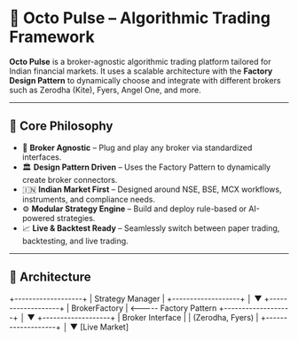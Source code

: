 # 🐙  Octo Pulse – Algorithmic Trading Framework

**Octo Pulse** is a broker-agnostic algorithmic trading platform tailored for Indian financial markets. It uses a scalable architecture with the **Factory Design Pattern** to dynamically choose and integrate with different brokers such as Zerodha (Kite), Fyers, Angel One, and more.

---

## 🧠 Core Philosophy

- 🔁 **Broker Agnostic** – Plug and play any broker via standardized interfaces.
- 🏛️ **Design Pattern Driven** – Uses the Factory Pattern to dynamically create broker connectors.
- 🇮🇳 **Indian Market First** – Designed around NSE, BSE, MCX workflows, instruments, and compliance needs.
- ⚙️ **Modular Strategy Engine** – Build and deploy rule-based or AI-powered strategies.
- 📈 **Live & Backtest Ready** – Seamlessly switch between paper trading, backtesting, and live trading.

---

## 🧰 Architecture
+-------------------+
| Strategy Manager |
+-------------------+
│
▼
+-------------------+
| BrokerFactory | <----- Factory Pattern
+-------------------+
│
▼
+-------------------+
| Broker Interface |
| (Zerodha, Fyers) |
+-------------------+
│
▼
[Live Market]
